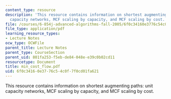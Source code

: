 ```yaml
---
content_type: resource
description: 'This resource contains information on shortest augmenting paths: unit
  capacity networks, MCF scaling by capacity, and MCF scaling by cost.'
file: /courses/6-854j-advanced-algorithms-fall-2005/6f0c34160e3776c54c0f7f0cd01fa621_min_cost_flow.pdf
file_type: application/pdf
learning_resource_types:
- Lecture Notes
ocw_type: OCWFile
parent_title: Lecture Notes
parent_type: CourseSection
parent_uid: 801fa253-f5eb-de84-048e-e39c0b02cd11
resourcetype: Document
title: min_cost_flow.pdf
uid: 6f0c3416-0e37-76c5-4c0f-7f0cd01fa621
---
```

This resource contains information on shortest augmenting paths: unit capacity networks, MCF scaling by capacity, and MCF scaling by cost.

